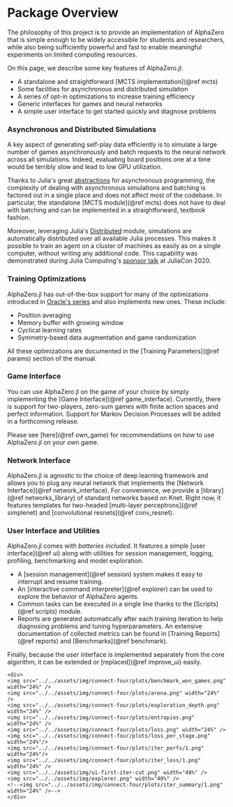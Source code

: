 # Package Overview

The philosophy of this project is to provide an implementation of AlphaZero that
is simple enough to be widely accessible for students and researchers, while
also being sufficiently powerful and fast to enable meaningful experiments on
limited computing resources.

On this page, we describe some key features of AlphaZero.jl:
  - A standalone and straightforward [MCTS implementation](@ref mcts)
  - Some facilities for asynchronous and distributed simulation
  - A series of opt-in optimizations to increase training efficiency
  - Generic interfaces for games and neural networks
  - A simple user interface to get started quickly and diagnose problems

### Asynchronous and Distributed Simulations

A key aspect of generating self-play data efficiently is to simulate a large number of games asynchronously and batch requests to the neural network across all simulations. Indeed,
evaluating board positions one at a time would be terribly slow and lead to low GPU
utilization.

Thanks to Julia's great [abstractions](https://docs.julialang.org/en/v1/manual/asynchronous-programming/) for asynchronous programming, the complexity of dealing with asynchronous simulations and batching is factored out in a single place and does not
affect most of the codebase. In particular, the standalone [MCTS module](@ref mcts) does
not have to deal with batching and can be implemented in a straightforward,
textbook fashion.

Moreover, leveraging Julia's [Distributed](https://docs.julialang.org/en/v1/manual/distributed-computing/) module, simulations are automatically distributed over all
available Julia processes. This makes it possible to train an agent on a cluster of
machines as easily as on a single computer, without writing any additional code.
This capability was demonstrated during Julia Computing's
[sponsor talk](https://www.youtube.com/watch?v=JVUJ5Oohuhs) at
JuliaCon 2020.

### Training Optimizations

AlphaZero.jl has out-of-the-box support for many of the optimizations introduced
in [Oracle's
series](https://medium.com/oracledevs/lessons-from-implementing-alphazero-7e36e9054191)
and also implements new ones. These include:

- Position averaging
- Memory buffer with growing window
- Cyclical learning rates
- Symmetry-based data augmentation and game randomization

All these optimizations are documented in the [Training Parameters](@ref params)
section of the manual.

### Game Interface

You can use AlphaZero.jl on the game of your choice by simply implementing the
[Game Interface](@ref game_interface). Currently, there is support for
two-players, zero-sum games with finite action spaces and perfect information.
Support for Markov Decision Processes will be added in a forthcoming release.

Please see [here](@ref own_game) for recommendations on how to use AlphaZero.jl on
your own game.

### Network Interface

AlphaZero.jl is agnostic to the choice of deep learning framework and allows you
to plug any neural network that implements the [Network Interface](@ref
network_interface). For convenience, we provide a [library](@ref
networks_library) of standard networks based on Knet. Right now, it features
templates for two-headed [multi-layer perceptrons](@ref simplenet) and
[convolutional resnets](@ref conv_resnet).

### User Interface and Utilities

AlphaZero.jl comes with _batteries included_. It features a simple [user
interface](@ref ui) along with utilities for session management, logging,
profiling, benchmarking and model exploration.

- A [session management](@ref session) system makes it easy to interrupt and
  resume training.
- An [interactive command interpreter](@ref explorer) can be used to explore the
  behavior of AlphaZero agents.
- Common tasks can be executed in a single line thanks to the [Scripts](@ref scripts)
  module.
- Reports are generated automatically after each training iteration to help
  diagnosing problems and tuning hyperparameters. An extensive documentation of
  collected metrics can be found in [Training Reports](@ref reports) and
  [Benchmarks](@ref benchmark).

Finally, because the user interface is implemented separately from the core
algorithm, it can be extended or [replaced](@ref improve_ui) easily.

```@raw html
<div>
<img src="../../assets/img/connect-four/plots/benchmark_won_games.png" width="24%" />
<img src="../../assets/img/connect-four/plots/arena.png" width="24%" />
<img src="../../assets/img/connect-four/plots/exploration_depth.png" width="24%" />
<img src="../../assets/img/connect-four/plots/entropies.png" width="24%" />
<img src="../../assets/img/connect-four/plots/loss.png" width="24%" />
<img src="../../assets/img/connect-four/plots/loss_per_stage.png" width="24%"/>
<img src="../../assets/img/connect-four/plots/iter_perfs/1.png" width="24%"/>
<img src="../../assets/img/connect-four/plots/iter_loss/1.png" width="24%" />
<img src="../../assets/img/ui-first-iter-cut.png" width="48%" />
<img src="../../assets/img/explorer.png" width="48%" />
<!--<img src="../../assets/img/connect-four/plots/iter_summary/1.png" width="24%" />-->
</div>
```
